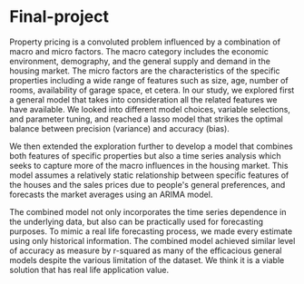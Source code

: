 # Final-project
Property pricing is a convoluted problem influenced by a combination of macro and micro factors. The macro category includes the economic environment, demography, and the general supply and demand in the housing market. The micro factors are the characteristics of the specific properties including a wide range of features such as size, age, number of rooms, availability of garage space, et cetera. 
In our study, we explored first a general model that takes into consideration all the related features we have available. We looked into different model choices, variable selections, and parameter tuning, and reached a lasso model that strikes the optimal balance between precision (variance) and accuracy (bias).

We then extended the exploration further to develop a model that combines both features of specific properties but also a time series analysis which seeks to capture more of the macro influences in the housing market. This model assumes a relatively static relationship between specific features of the houses and the sales prices due to people's general preferences, and forecasts the market averages using an ARIMA model.

The combined model not only incorporates the time series dependence in the underlying data, but also can be practically used for forecasting purposes. To mimic a real life forecasting process, we made every estimate using only historical information. The combined model achieved similar level of accuracy as measure by r-squared as many of the efficacious general models despite the various limitation of the dataset. We think it is a viable solution that has real life application value.

